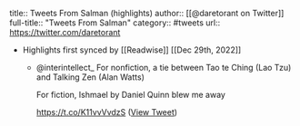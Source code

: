 title:: Tweets From Salman (highlights)
author:: [[@daretorant on Twitter]]
full-title:: "Tweets From Salman"
category:: #tweets
url:: https://twitter.com/daretorant

- Highlights first synced by [[Readwise]] [[Dec 29th, 2022]]
	- @interintellect_ For nonfiction, a tie between Tao te Ching (Lao Tzu) and Talking Zen (Alan Watts)
	  
	  For fiction, Ishmael by Daniel Quinn blew me away
	  
	  https://t.co/K11vvVvdzS ([View Tweet](https://twitter.com/daretorant/status/1608281605117820929))